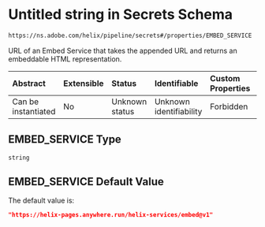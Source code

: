 # Untitled string in Secrets Schema

```txt
https://ns.adobe.com/helix/pipeline/secrets#/properties/EMBED_SERVICE
```

URL of an Embed Service that takes the appended URL and returns an embeddable HTML representation.

| Abstract            | Extensible | Status         | Identifiable            | Custom Properties | Additional Properties | Access Restrictions | Defined In                                                         |
| :------------------ | :--------- | :------------- | :---------------------- | :---------------- | :-------------------- | :------------------ | :----------------------------------------------------------------- |
| Can be instantiated | No         | Unknown status | Unknown identifiability | Forbidden         | Allowed               | none                | [secrets.schema.json*](secrets.schema.json "open original schema") |

## EMBED_SERVICE Type

`string`

## EMBED_SERVICE Default Value

The default value is:

```json
"https://helix-pages.anywhere.run/helix-services/embed@v1"
```
